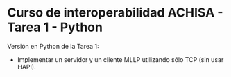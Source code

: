 # Curso de interoperabilidad ACHISA - Tarea 1 - Python

Versión en Python de la Tarea 1: 

 * Implementar un servidor y un cliente MLLP utilizando sólo TCP (sin usar HAPI).

